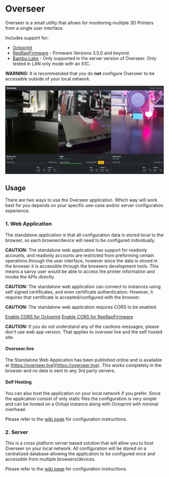 # Overseer

Overseer is a small utility that allows for monitoring multiple 3D Printers from a single user interface.

Includes support for:

- [Octoprint](https://github.com/foosel/OctoPrint)
- [RepRapFirmware](https://github.com/dc42/RepRapFirmware) - Firmware Versions 3.5.0 and beyond.
- [Bambu Labs](https://wiki.bambulab.com/en/home) - Only supported in the server version of Overseer. Only tested in LAN only mode with an X1C.

**WARNING:** It is recommended that you do **not** configure Overseer to be accessible outside of your local network.

![Screenshot](/preview.jpg)

## Usage

There are two ways to use the Overseer application. Which way will work best for you depends on your specific use-case and/or server configuration experience.

### 1. Web Application

The standalone application is that all configuration data is stored local to the browser, so each browser/device will need to be configured individually.

**CAUTION:** The standalone web application has support for readonly accounts, and readonly accounts are restricted from preforming certain operations through the user interface, however since the data is stored in the browser it is accessible through the browsers development tools. This means a savvy user would be able to access the printer information and invoke the APIs directly.

**CAUTION:** The standalone web application can connect to instances using self signed certificates, and even certificate authentication. However, it requires that certificate is accepted/configured with the browser.

**CAUTION:** The standalone web application requires CORS to be enabled.

[Enable CORS for Octoprint](https://docs.octoprint.org/en/master/api/general.html#cross-origin-requests)
[Enable CORS for RepRapFirmware](https://docs.duet3d.com/User_manual/Reference/Gcodes#m586-configure-network-protocols)

**CAUTION:** If you do not understand any of the cautions messages, please don't use web app version. That applies to overseer.live and the self hosted site.

#### Overseer.live

The Standalone Web Application has been published online and is available at [https://overseer.live](https://overseer.live). This works completely in the browser and no data is sent to any 3rd party servers.

#### Self Hosting

You can also host the application on your local network if you prefer. Since the application consist of only static files the configuration is very simple and can be hosted on a Octopi instance along with Octoprint with minimal overhead.

Please refer to the [wiki page](https://github.com/michaelfdeberry/overseer/wiki/Overseer-Standalone-Web-App) for configuration instructions.

### 2.  Server

This is a cross platform server based solution that will allow you to host Overseer on your local network. All configuration will be stored on a centralized database allowing the application to be configured once and accessible from multiple browsers/devices.

Please refer to the [wiki page](https://github.com/michaelfdeberry/overseer/wiki/Overseer-Daemon-%28.Net-Core%29) for configuration instructions.
